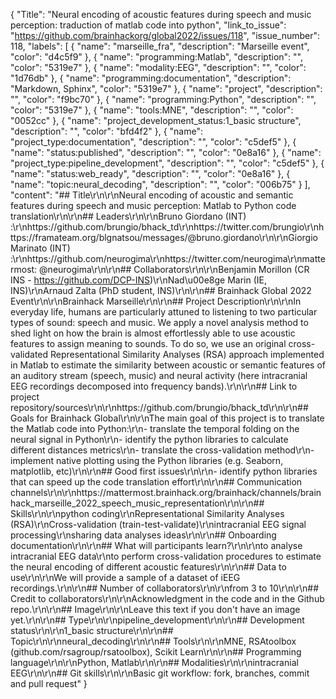 {
  "Title": "Neural encoding of acoustic features during speech and music perception: traduction of matlab code into python",
  "link_to_issue": "https://github.com/brainhackorg/global2022/issues/118",
  "issue_number": 118,
  "labels": [
    {
      "name": "marseille_fra",
      "description": "Marseille event",
      "color": "d4c5f9"
    },
    {
      "name": "programming:Matlab",
      "description": "",
      "color": "5319e7"
    },
    {
      "name": "modality:EEG",
      "description": "",
      "color": "1d76db"
    },
    {
      "name": "programming:documentation",
      "description": "Markdown, Sphinx",
      "color": "5319e7"
    },
    {
      "name": "project",
      "description": "",
      "color": "f9bc70"
    },
    {
      "name": "programming:Python",
      "description": "",
      "color": "5319e7"
    },
    {
      "name": "tools:MNE",
      "description": "",
      "color": "0052cc"
    },
    {
      "name": "project_development_status:1_basic structure",
      "description": "",
      "color": "bfd4f2"
    },
    {
      "name": "project_type:documentation",
      "description": "",
      "color": "c5def5"
    },
    {
      "name": "status:published",
      "description": "",
      "color": "0e8a16"
    },
    {
      "name": "project_type:pipeline_development",
      "description": "",
      "color": "c5def5"
    },
    {
      "name": "status:web_ready",
      "description": "",
      "color": "0e8a16"
    },
    {
      "name": "topic:neural_decoding",
      "description": "",
      "color": "006b75"
    }
  ],
  "content": "## Title\r\n\r\nNeural encoding of acoustic and semantic features during speech and music perception: Matlab to Python code translation\r\n\r\n## Leaders\r\n\r\nBruno Giordano (INT) :\r\nhttps://github.com/brungio/bhack_td\r\nhttps://twitter.com/brungio\r\nhttps://framateam.org/blgnatsou/messages/@bruno.giordano\r\n\r\nGiorgio Marinato (INT) :\r\nhttps://github.com/neurogima\r\nhttps://twitter.com/neurogima\r\nmattermost: @neurogima\r\n\r\n## Collaborators\r\n\r\nBenjamin Morillon (CR INS - https://github.com/DCP-INS)\r\nNad\u00e8ge Marin (IE, INS)\r\nArnaud Zalta (PhD student, INS)\r\n\r\n## Brainhack Global 2022 Event\r\n\r\nBrainhack Marseille\r\n\r\n## Project Description\r\n\r\nIn everyday life, humans are particularly attuned to listening to two particular types of sound: speech and music. We apply a novel analysis method to shed light on how the brain is almost effortlessly able to use acoustic features to assign meaning to sounds. To do so, we use an original cross-validated Representational Similarity Analyses (RSA) approach implemented in Matlab to estimate the similarity between acoustic or semantic features of an auditory stream (speech, music) and neural activity (here intracranial EEG recordings decomposed into frequency bands).\r\n\r\n## Link to project repository/sources\r\n\r\nhttps://github.com/brungio/bhack_td\r\n\r\n## Goals for Brainhack Global\r\n\r\nThe main goal of this project is to translate the Matlab code into Python:\r\n- translate the temporal folding on the neural signal in Python\r\n- identify the python libraries to calculate different distances metrics\r\n- translate the cross-validation method\r\n- implement native plotting using the Python libraries (e.g. Seaborn, matplotlib, etc)\r\n\r\n## Good first issues\r\n\r\n- identify python libraries that can speed up the code translation effort\r\n\r\n## Communication channels\r\n\r\nhttps://mattermost.brainhack.org/brainhack/channels/brainhack_marseille_2022_speech_music_representation\r\n\r\n## Skills\r\n\r\npython coding\r\nRepresentational Similarity Analyses (RSA)\r\nCross-validation (train-test-validate)\r\nintracranial EEG signal processing\r\nsharing data analyses ideas\r\n\r\n## Onboarding documentation\r\n\r\n## What will participants learn?\r\n\r\nto analyse intracranial EEG data\r\nto perform cross-validation procedures to estimate the neural encoding of different acoustic features\r\n\r\n## Data to use\r\n\r\nWe will provide a sample of a dataset of iEEG recordings.\r\n\r\n## Number of collaborators\r\n\r\nfrom 3 to 10\r\n\r\n## Credit to collaborators\r\n\r\nAcknowledgment in the code and in the Github repo.\r\n\r\n## Image\r\n\r\nLeave this text if you don't have an image yet.\r\n\r\n## Type\r\n\r\npipeline_development\r\n\r\n## Development status\r\n\r\n1_basic structure\r\n\r\n## Topic\r\n\r\nneural_decoding\r\n\r\n## Tools\r\n\r\nMNE, RSAtoolbox (github.com/rsagroup/rsatoolbox), Scikit Learn\r\n\r\n## Programming language\r\n\r\nPython, Matlab\r\n\r\n## Modalities\r\n\r\nintracranial EEG\r\n\r\n## Git skills\r\n\r\nBasic git workflow: fork, branches, commit and pull request"
}